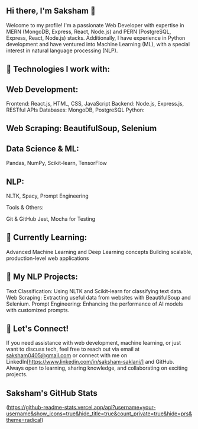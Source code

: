 ## Hi there, I'm Saksham 👋

Welcome to my profile! I'm a passionate Web Developer with expertise in MERN (MongoDB, Express, React, Node.js) and PERN (PostgreSQL, Express, React, Node.js) stacks. Additionally, I have experience in Python development and have ventured into Machine Learning (ML), with a special interest in natural language processing (NLP).

## 🔧 Technologies I work with:

## Web Development:

Frontend: React.js, HTML, CSS, JavaScript
Backend: Node.js, Express.js, RESTful APIs
Databases: MongoDB, PostgreSQL
Python:

## Web Scraping: BeautifulSoup, Selenium

## Data Science & ML: 
Pandas, NumPy, Scikit-learn, TensorFlow

## NLP: 
NLTK, Spacy, Prompt Engineering

Tools & Others:

Git & GitHub
Jest, Mocha for Testing

## 🌱 Currently Learning:
Advanced Machine Learning and Deep Learning concepts
Building scalable, production-level web applications

## 🤖 My NLP Projects:
Text Classification: Using NLTK and Scikit-learn for classifying text data.
Web Scraping: Extracting useful data from websites with BeautifulSoup and Selenium.
Prompt Engineering: Enhancing the performance of AI models with customized prompts.

## 💬 Let's Connect!
If you need assistance with web development, machine learning, or just want to discuss tech, feel free to reach out via email at saksham0405@gmail.com or connect with me on LinkedIn[https://www.linkedin.com/in/saksham-saklani/] and GitHub. Always open to learning, sharing knowledge, and collaborating on exciting projects.

## Saksham's GitHub Stats
(https://github-readme-stats.vercel.app/api?username=your-username&show_icons=true&hide_title=true&count_private=true&hide=prs&theme=radical)

